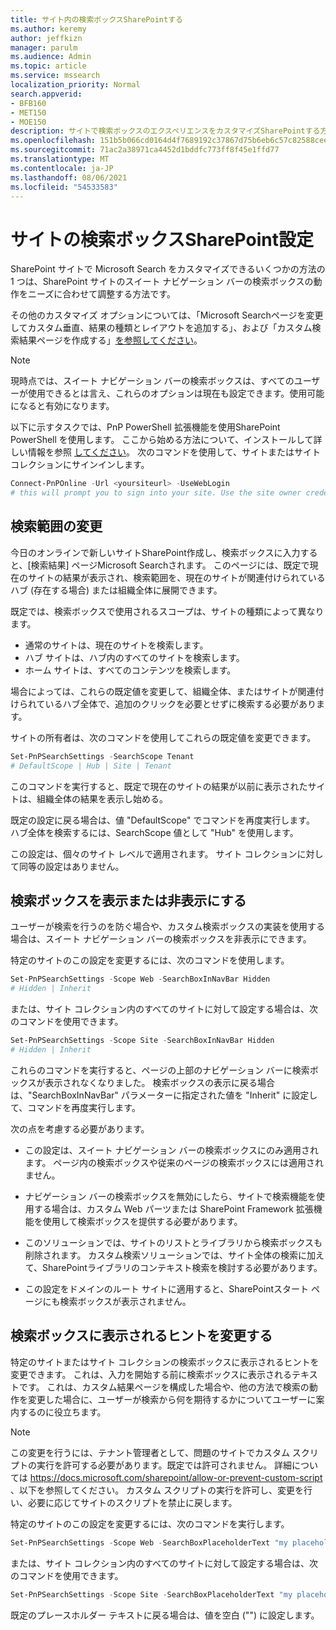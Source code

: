 ```yaml
---
title: サイト内の検索ボックスSharePointする
ms.author: keremy
author: jeffkizn
manager: parulm
ms.audience: Admin
ms.topic: article
ms.service: mssearch
localization_priority: Normal
search.appverid:
- BFB160
- MET150
- MOE150
description: サイトで検索ボックスのエクスペリエンスをカスタマイズSharePointする方法
ms.openlocfilehash: 151b5b066cd0164d4f7689192c37867d75b6eb6c57c82588cee654871c5e32b0
ms.sourcegitcommit: 71ac2a38971ca4452d1bddfc773ff8f45e1ffd77
ms.translationtype: MT
ms.contentlocale: ja-JP
ms.lasthandoff: 08/06/2021
ms.locfileid: "54533583"
---
```

# <a name="search-box-settings-on-sharepoint-sites"></a>サイトの検索ボックスSharePoint設定

SharePoint サイトで Microsoft Search をカスタマイズできるいくつかの方法の 1 つは、SharePoint サイトのスイート ナビゲーション バーの検索ボックスの動作をニーズに合わせて調整する方法です。

その他のカスタマイズ オプション[](customize-search-page.md)については、「Microsoft Searchページを変更してカスタム垂直、結果の種類とレイアウトを追加する」、および「カスタム検索結果ページを作成する」[を参照してください](create-search-results-pages.md)。

> [!NOTE]
> 現時点では、スイート ナビゲーション バーの検索ボックスは、すべてのユーザーが使用できるとは言え、これらのオプションは現在も設定できます。使用可能になると有効になります。

以下に示すタスクでは、PnP PowerShell 拡張機能を使用SharePoint PowerShell を使用します。 ここから始める方法について、インストールして詳しい情報を参照 [してください](/powershell/sharepoint/sharepoint-pnp/sharepoint-pnp-cmdlets?view=sharepoint-ps)。 次のコマンドを使用して、サイトまたはサイト コレクションにサインインします。

```powershell
Connect-PnPOnline -Url <yoursiteurl> -UseWebLogin
# this will prompt you to sign into your site. Use the site owner credentials 
```

## <a name="changing-the-scope-of-search"></a>検索範囲の変更

今日のオンラインで新しいサイトSharePoint作成し、検索ボックスに入力すると、[検索結果] ページMicrosoft Searchされます。 このページには、既定で現在のサイトの結果が表示され、検索範囲を、現在のサイトが関連付けられているハブ (存在する場合) または組織全体に展開できます。

既定では、検索ボックスで使用されるスコープは、サイトの種類によって異なります。

* 通常のサイトは、現在のサイトを検索します。
* ハブ サイトは、ハブ内のすべてのサイトを検索します。
* ホーム サイトは、すべてのコンテンツを検索します。

場合によっては、これらの既定値を変更して、組織全体、またはサイトが関連付けられているハブ全体で、追加のクリックを必要とせずに検索する必要があります。

サイトの所有者は、次のコマンドを使用してこれらの既定値を変更できます。

```powershell
Set-PnPSearchSettings -SearchScope Tenant
# DefaultScope | Hub | Site | Tenant
```

このコマンドを実行すると、既定で現在のサイトの結果が以前に表示されたサイトは、組織全体の結果を表示し始める。

既定の設定に戻る場合は、値 "DefaultScope" でコマンドを再度実行します。 ハブ全体を検索するには、SearchScope 値として "Hub" を使用します。

この設定は、個々のサイト レベルで適用されます。 サイト コレクションに対して同等の設定はありません。

## <a name="show-or-hide-the-search-box"></a>検索ボックスを表示または非表示にする

ユーザーが検索を行うのを防ぐ場合や、カスタム検索ボックスの実装を使用する場合は、スイート ナビゲーション バーの検索ボックスを非表示にできます。

特定のサイトのこの設定を変更するには、次のコマンドを使用します。

```powershell
Set-PnPSearchSettings -Scope Web -SearchBoxInNavBar Hidden
# Hidden | Inherit
```

または、サイト コレクション内のすべてのサイトに対して設定する場合は、次のコマンドを使用できます。

```powershell
Set-PnPSearchSettings -Scope Site -SearchBoxInNavBar Hidden
# Hidden | Inherit
```

これらのコマンドを実行すると、ページの上部のナビゲーション バーに検索ボックスが表示されなくなりました。 検索ボックスの表示に戻る場合は、"SearchBoxInNavBar" パラメーターに指定された値を "Inherit" に設定して、コマンドを再度実行します。

次の点を考慮する必要があります。

* この設定は、スイート ナビゲーション バーの検索ボックスにのみ適用されます。 ページ内の検索ボックスや従来のページの検索ボックスには適用されません。

* ナビゲーション バーの検索ボックスを無効にしたら、サイトで検索機能を使用する場合は、カスタム Web パーツまたは SharePoint Framework 拡張機能を使用して検索ボックスを提供する必要があります。

* このソリューションでは、サイトのリストとライブラリから検索ボックスも削除されます。 カスタム検索ソリューションでは、サイト全体の検索に加えて、SharePointライブラリのコンテキスト検索を検討する必要があります。

* この設定をドメインのルート サイトに適用すると、SharePointスタート ページにも検索ボックスが表示されません。

## <a name="changing-the-hint-displayed-in-the-search-box"></a>検索ボックスに表示されるヒントを変更する

特定のサイトまたはサイト コレクションの検索ボックスに表示されるヒントを変更できます。 これは、入力を開始する前に検索ボックスに表示されるテキストです。 これは、カスタム結果ページを構成した場合や、他の方法で検索の動作を変更した場合に、ユーザーが検索から何を期待するかについてユーザーに案内するのに役立ちます。

> [!NOTE]
> この変更を行うには、テナント管理者として、問題のサイトでカスタム スクリプトの実行を許可する必要があります。既定では許可されません。 詳細については https://docs.microsoft.com/sharepoint/allow-or-prevent-custom-script 、以下を参照してください。 カスタム スクリプトの実行を許可し、変更を行い、必要に応じてサイトのスクリプトを禁止に戻します。

特定のサイトのこの設定を変更するには、次のコマンドを実行します。

```powershell
Set-PnPSearchSettings -Scope Web -SearchBoxPlaceholderText "my placeholder" 
```

または、サイト コレクション内のすべてのサイトに対して設定する場合は、次のコマンドを使用できます。

```powershell
Set-PnPSearchSettings -Scope Site -SearchBoxPlaceholderText "my placeholder" 
```

既定のプレースホルダー テキストに戻る場合は、値を空白 ("") に設定します。